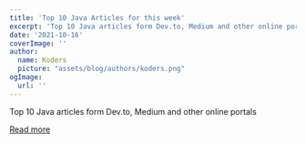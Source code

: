 ```yaml
---
title: 'Top 10 Java Articles for this week'
excerpt: 'Top 10 Java articles form Dev.to, Medium and other online portals'
date: '2021-10-16'
coverImage: ''
author:
  name: Koders
  picture: "assets/blog/authors/koders.png"
ogImage:
  url: ''
---
```


Top 10 Java articles form Dev.to, Medium and other online portals

[Read more](https://dev.to/javinpaul/top-10-java-articles-for-this-week-248o)
